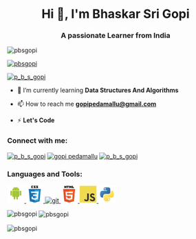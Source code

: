 <h1 align="center">Hi 👋, I'm Bhaskar Sri Gopi</h1>
<h3 align="center">A passionate Learner from India</h3>

<p align="left"> <img src="https://komarev.com/ghpvc/?username=pbsgopi&label=Profile%20views&color=0e75b6&style=flat" alt="pbsgopi" /> </p>

<p align="left"> <a href="https://github.com/ryo-ma/github-profile-trophy"><img src="https://github-profile-trophy.vercel.app/?username=pbsgopi" alt="pbsgopi" /></a> </p>

<p align="left"> <a href="https://twitter.com/p_b_s_gopi" target="blank"><img src="https://img.shields.io/twitter/follow/p_b_s_gopi?logo=twitter&style=for-the-badge" alt="p_b_s_gopi" /></a> </p>

- 🌱 I’m currently learning **Data Structures And Algorithms**

- 📫 How to reach me **gopipedamallu@gmail.com**

- ⚡ **Let's Code**

<h3 align="left">Connect with me:</h3>
<p align="left">
<a href="https://twitter.com/p_b_s_gopi" target="blank"><img align="center" src="https://raw.githubusercontent.com/rahuldkjain/github-profile-readme-generator/master/src/images/icons/Social/twitter.svg" alt="p_b_s_gopi" height="30" width="40" /></a>
<a href="https://linkedin.com/in/gopi pedamallu" target="blank"><img align="center" src="https://raw.githubusercontent.com/rahuldkjain/github-profile-readme-generator/master/src/images/icons/Social/linked-in-alt.svg" alt="gopi pedamallu" height="30" width="40" /></a>
<a href="https://instagram.com/p_b_s_gopi" target="blank"><img align="center" src="https://raw.githubusercontent.com/rahuldkjain/github-profile-readme-generator/master/src/images/icons/Social/instagram.svg" alt="p_b_s_gopi" height="30" width="40" /></a>
</p>

<h3 align="left">Languages and Tools:</h3>
<p align="left"> <a href="https://developer.android.com" target="_blank" rel="noreferrer"> <img src="https://raw.githubusercontent.com/devicons/devicon/master/icons/android/android-original-wordmark.svg" alt="android" width="40" height="40"/> </a> <a href="https://www.w3schools.com/css/" target="_blank" rel="noreferrer"> <img src="https://raw.githubusercontent.com/devicons/devicon/master/icons/css3/css3-original-wordmark.svg" alt="css3" width="40" height="40"/> </a> <a href="https://git-scm.com/" target="_blank" rel="noreferrer"> <img src="https://www.vectorlogo.zone/logos/git-scm/git-scm-icon.svg" alt="git" width="40" height="40"/> </a> <a href="https://www.w3.org/html/" target="_blank" rel="noreferrer"> <img src="https://raw.githubusercontent.com/devicons/devicon/master/icons/html5/html5-original-wordmark.svg" alt="html5" width="40" height="40"/> </a> <a href="https://developer.mozilla.org/en-US/docs/Web/JavaScript" target="_blank" rel="noreferrer"> <img src="https://raw.githubusercontent.com/devicons/devicon/master/icons/javascript/javascript-original.svg" alt="javascript" width="40" height="40"/> </a> <a href="https://www.python.org" target="_blank" rel="noreferrer"> <img src="https://raw.githubusercontent.com/devicons/devicon/master/icons/python/python-original.svg" alt="python" width="40" height="40"/> </a> </p>

<p><img align="left" src="https://github-readme-stats.vercel.app/api/top-langs?username=pbsgopi&show_icons=true&locale=en&layout=compact" alt="pbsgopi" /></p>

<p>&nbsp;<img align="center" src="https://github-readme-stats.vercel.app/api?username=pbsgopi&show_icons=true&locale=en" alt="pbsgopi" /></p>

<p><img align="center" src="https://github-readme-streak-stats.herokuapp.com/?user=pbsgopi&" alt="pbsgopi" /></p>
